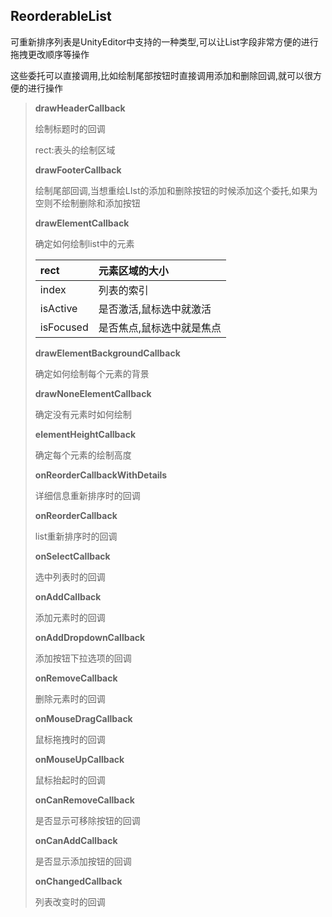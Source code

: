 ## ReorderableList

可重新排序列表是UnityEditor中支持的一种类型,可以让List字段非常方便的进行拖拽更改顺序等操作

这些委托可以直接调用,比如绘制尾部按钮时直接调用添加和删除回调,就可以很方便的进行操作

> **drawHeaderCallback**
>
> 绘制标题时的回调
>
> rect:表头的绘制区域
>
> **drawFooterCallback**
>
> 绘制尾部回调,当想重绘LIst的添加和删除按钮的时候添加这个委托,如果为空则不绘制删除和添加按钮
>
> **drawElementCallback**
>
> 确定如何绘制list中的元素
>
> | rect      | 元素区域的大小            |
> | :-------- | :------------------------ |
> | index     | 列表的索引                |
> | isActive  | 是否激活,鼠标选中就激活   |
> | isFocused | 是否焦点,鼠标选中就是焦点 |
>
> **drawElementBackgroundCallback** 
>
> 确定如何绘制每个元素的背景
>
> **drawNoneElementCallback**
>
> 确定没有元素时如何绘制
>
> **elementHeightCallback**
>
> 确定每个元素的绘制高度
>
> **onReorderCallbackWithDetails**
>
> 详细信息重新排序时的回调
>
> **onReorderCallback**
>
> list重新排序时的回调
>
> **onSelectCallback**
>
> 选中列表时的回调
>
> **onAddCallback**
>
> 添加元素时的回调
>
> **onAddDropdownCallback**
>
> 添加按钮下拉选项的回调
>
> **onRemoveCallback**
>
> 删除元素时的回调
>
> **onMouseDragCallback**
>
> 鼠标拖拽时的回调
>
> **onMouseUpCallback**
>
> 鼠标抬起时的回调
>
> **onCanRemoveCallback**
>
> 是否显示可移除按钮的回调
>
> **onCanAddCallback**
>
> 是否显示添加按钮的回调
>
> **onChangedCallback**
>
> 列表改变时的回调

